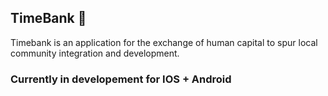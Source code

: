 ## TimeBank 🏦
Timebank is an application for the exchange of human capital to spur local community integration and development.

### Currently in developement for IOS + Android